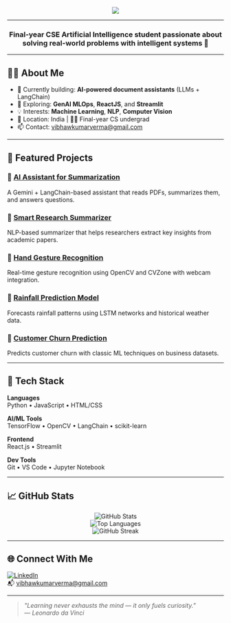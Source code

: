<!-- GitHub Profile README for Vibhaw Kumar Verma -->

<p align="center">
  <img src="https://readme-typing-svg.herokuapp.com?font=Fira+Code&size=24&duration=2000&pause=1000&center=true&vCenter=true&color=0078D4&width=800&lines=Hi+I'm+Vibhaw+Kumar+Verma;AI+%26+ML+Enthusiast+🧠;Frontend+Explorer+🌐;LLM+Developer+%7C+LangChain+%7C+OpenAI+APIs" />
</p>

---

<h3 align="center">Final-year CSE Artificial Intelligence student passionate about solving real-world problems with intelligent systems 🤖</h3>

---

## 👨‍💻 About Me

- 🎯 Currently building: **AI-powered document assistants** (LLMs + LangChain)
- 🚀 Exploring: **GenAI MLOps**, **ReactJS**, and **Streamlit**
- 💡 Interests: **Machine Learning**, **NLP**, **Computer Vision**
- 📍 Location: India | 🧑‍🎓 Final-year CS undergrad
- 📫 Contact: [vibhawkumarverma@gmail.com](mailto:vibhawkumarverma@gmail.com)

---

## 🚀 Featured Projects

### 🔹 [AI Assistant for Summarization](https://github.com/VibhawKumarVerma/AI-Assistant-for-Summarization-)
A Gemini + LangChain-based assistant that reads PDFs, summarizes them, and answers questions.

### 🔹 [Smart Research Summarizer](https://github.com/VibhawKumarVerma/Smart-Assistant-for-Research-Summarization-)
NLP-based summarizer that helps researchers extract key insights from academic papers.

### 🔹 [Hand Gesture Recognition](https://github.com/VibhawKumarVerma/HandGesture)
Real-time gesture recognition using OpenCV and CVZone with webcam integration.

### 🔹 [Rainfall Prediction Model](https://github.com/VibhawKumarVerma/Rainfall-Prediction-model)
Forecasts rainfall patterns using LSTM networks and historical weather data.

### 🔹 [Customer Churn Prediction](https://github.com/VibhawKumarVerma/churn-prediction-)
Predicts customer churn with classic ML techniques on business datasets.

---

## 🧰 Tech Stack

**Languages**  
Python • JavaScript • HTML/CSS

**AI/ML Tools**  
TensorFlow • OpenCV • LangChain • scikit-learn

**Frontend**  
React.js • Streamlit

**Dev Tools**  
Git • VS Code • Jupyter Notebook

---

## 📈 GitHub Stats

<p align="center">
  <img src="https://github-readme-stats.vercel.app/api?username=VibhawKumarVerma&show_icons=true&theme=default&hide_border=true" alt="GitHub Stats" />
  <br />
  <img src="https://github-readme-stats.vercel.app/api/top-langs/?username=VibhawKumarVerma&layout=compact&hide_border=true" alt="Top Languages" />
  <br />
  <img src="https://github-readme-streak-stats.herokuapp.com?user=VibhawKumarVerma&theme=default&hide_border=true" alt="GitHub Streak" />
</p>

---

## 🌐 Connect With Me

[![LinkedIn](https://img.shields.io/badge/LinkedIn-VibhawKumarVerma-blue?logo=linkedin&style=flat-square)](https://linkedin.com/in/vibhawkumarverma)  
📬 [vibhawkumarverma@gmail.com](mailto:vibhawkumarverma@gmail.com)

---

> _"Learning never exhausts the mind — it only fuels curiosity."_  
> — *Leonardo da Vinci*
